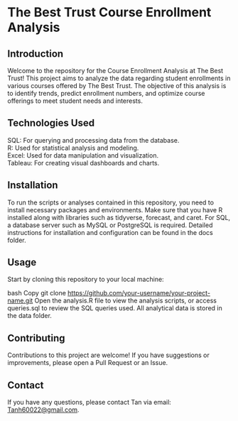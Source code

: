 # The Best Trust Course Enrollment Analysis
## Introduction
Welcome to the repository for the Course Enrollment Analysis at The Best Trust! This project aims to analyze the data regarding student enrollments in various courses offered by The Best Trust. The objective of this analysis is to identify trends, predict enrollment numbers, and optimize course offerings to meet student needs and interests.

## Technologies Used
SQL: For querying and processing data from the database.  
R: Used for statistical analysis and modeling.  
Excel: Used for data manipulation and visualization.  
Tableau: For creating visual dashboards and charts.  
## Installation
To run the scripts or analyses contained in this repository, you need to install necessary packages and environments. Make sure that you have R installed along with libraries such as tidyverse, forecast, and caret. For SQL, a database server such as MySQL or PostgreSQL is required. Detailed instructions for installation and configuration can be found in the docs folder.

## Usage
Start by cloning this repository to your local machine:

bash
Copy
git clone https://github.com/your-username/your-project-name.git
Open the analysis.R file to view the analysis scripts, or access queries.sql to review the SQL queries used. All analytical data is stored in the data folder.

## Contributing
Contributions to this project are welcome! If you have suggestions or improvements, please open a Pull Request or an Issue.

## Contact
If you have any questions, please contact Tan via email: Tanh60022@gmail.com.

